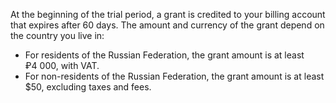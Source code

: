 At the beginning of the trial period, a grant is credited to your billing account that expires after 60 days. The amount and currency of the grant depend on the country you live in:

- For residents of the Russian Federation, the grant amount is at least ₽4&nbsp;000, with VAT.
- For non-residents of the Russian Federation, the grant amount is at least $50, excluding taxes and fees.

